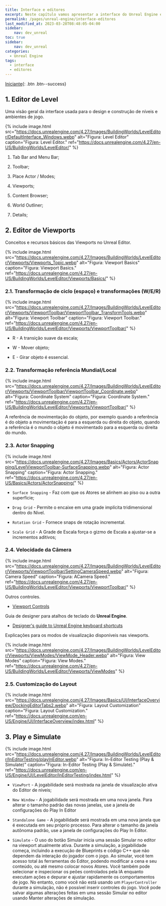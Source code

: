 ```yaml
---
title: Interface e editores
excerpt: Neste capítulo vamos apresentar a interface do Unreal Engine e seus editores de trabalho.
permalink: /pages/unreal-engine/interface-editores
last_modified_at: 2023-03-28T08:48:05-04:00
sidebar:
    nav: dev_unreal
toc: true  
sidebar:
    nav: dev_unreal
categories:
  - Unreal Engine
tags:
  - interface
  - editores
---
```


[Iniciante](/collection-archive/){: .btn .btn--success}

## 1. Editor de Level

Uma visão geral da interface usada para o design e construção de níveis e ambientes de jogo.

{% include image.html
    src="https://docs.unrealengine.com/4.27/Images/BuildingWorlds/LevelEditor/DefaultInterface_Windows.webp"
    alt="Figura: Level Editor"
    caption="Figura: Level Editor."
    ref="https://docs.unrealengine.com/4.27/en-US/BuildingWorlds/LevelEditor/"
%}

1. Tab Bar and Menu Bar;

2. Toolbar;

3. Place Actor / Modes;

4. Viewports;

5. Content Browser;

6. World Outliner;

7. Details;

## 2. Editor de Viewports

Conceitos e recursos básicos das Viewports no Unreal Editor.

{% include image.html
    src="https://docs.unrealengine.com/4.27/Images/BuildingWorlds/LevelEditor/Viewports/Viewports_Topic.webp"
    alt="Figura: Viewport Basics"
    caption="Figura: Viewport Basics."
    ref="https://docs.unrealengine.com/4.27/en-US/BuildingWorlds/LevelEditor/Viewports/Basics/"
%}

### 2.1. Transformação de ciclo (espaço) e transformações (W/E/R)

{% include image.html
    src="https://docs.unrealengine.com/4.27/Images/BuildingWorlds/LevelEditor/Viewports/ViewportToolbar/ViewportToolbar_TransformTools.webp"
    alt="Figura: Viewport Toolbar"
    caption="Figura: Viewport Toolbar."
    ref="https://docs.unrealengine.com/4.27/en-US/BuildingWorlds/LevelEditor/Viewports/ViewportToolbar/"
%}

- R - A transição suave da escala;

- W - Mover objeto;

- E - Girar objeto é essencial.

### 2.2. Transformação referência Mundial/Local

{% include image.html
    src="https://docs.unrealengine.com/4.27/Images/BuildingWorlds/LevelEditor/Viewports/ViewportToolbar/ViewportToolbar_Coordinate.webp"
    alt="Figura: Coordinate System"
    caption="Figura: Coordinate System."
    ref="https://docs.unrealengine.com/4.27/en-US/BuildingWorlds/LevelEditor/Viewports/ViewportToolbar/"
%}

A referência de movimentação do objeto, por exemplo quando a referência é do objeto a movimentação é para a esquerda ou direita do objeto, quando a referência é o mundo o objeto é movimentado para a esquerda ou direita do mundo.

### 2.3. Actor Snapping

{% include image.html
    src="https://docs.unrealengine.com/4.27/Images/Basics/Actors/ActorSnapping/LevelViewportToolbar-SurfaceSnapping.webp"
    alt="Figura: Actor Snapping"
    caption="Figura: Actor Snapping."
    ref="https://docs.unrealengine.com/4.27/en-US/Basics/Actors/ActorSnapping/"
%}

- `Surface Snapping` - Faz com que os Atores se alinhem ao piso ou a outra superfície;

- `Drag Grid` - Permite o encaixe em uma grade implícita tridimensional dentro do Nível.

- `Rotation Grid` - Fornece snaps de rotação incremental.

- `Scale Grid` - A Grade de Escala força o gizmo de Escala a ajustar-se a incrementos aditivos;

### 2.4. Velocidade da Câmera

{% include image.html
    src="https://docs.unrealengine.com/4.27/Images/BuildingWorlds/LevelEditor/Viewports/ViewportToolbar/SettingCameraSpeed.webp"
    alt="Figura: Camera Speed"
    caption="Figura: ACamera Speed."
    ref="https://docs.unrealengine.com/4.27/en-US/BuildingWorlds/LevelEditor/Viewports/ViewportToolbar/"
%}

Outros controles.

- [Viewport Controls](https://docs.unrealengine.com/en-US/Engine/UI/LevelEditor/Viewports/ViewportControls/index.html)

Guia de designer para atalhos de teclado do **Unreal Engine**.

- [Designer's guide to Unreal Engine keyboard shortcuts](https://www.unrealengine.com/en-US/tech-blog/designer-s-guide-to-unreal-engine-keyboard-shortcuts "Designer's guide to Unreal Engine keyboard shortcuts")

Explicações para os modos de visualização disponíveis nas viewports.

{% include image.html
    src="https://docs.unrealengine.com/4.27/Images/BuildingWorlds/LevelEditor/Viewports/ViewModes/ViewMode_Header.webp"
    alt="Figura: View Modes"
    caption="Figura: View Modes."
    ref="https://docs.unrealengine.com/4.27/en-US/BuildingWorlds/LevelEditor/Viewports/ViewModes"
%}

### 2.5. Customização do Layout

{% include image.html
    src="https://docs.unrealengine.com/4.27/Images/Basics/UI/InterfaceOverview/DockingEditorTabs2.webp"
    alt="Figura: Layout Customization"
    caption="Figura: Layout Customization."
    ref="https://docs.unrealengine.com/en-US/Engine/UI/InterfaceOverview/index.html"
%}

## 3. Play e Simulate

{% include image.html
    src="https://docs.unrealengine.com/4.27/Images/BuildingWorlds/LevelEditor/InEditorTesting/playInEditor.webp"
    alt="Figura: In-Editor Testing (Play & Simulate)"
    caption="Figura: In-Editor Testing (Play & Simulate)."
    ref="https://docs.unrealengine.com/en-US/Engine/UI/LevelEditor/InEditorTesting/index.html"
%}

- `ViewPort` -  A jogabilidade será mostrada na janela de visualização ativa do Editor de níveis;

- `New Window` - A jogabilidade será mostrada em uma nova janela. Para alterar o tamanho padrão das novas janelas, use a janela de configurações do Play In Editor

- `Standalone Game` - A jogabilidade será mostrada em uma nova janela que é executada em seu próprio processo. Para alterar o tamanho da janela autônoma padrão, use a janela de configurações do Play In Editor.

- `Simulate` - O uso do botão Simular inicia uma sessão Simular no editor na viewport atualmente ativa. Durante a simulação, a jogabilidade começa, incluindo a execução de Blueprints e código C++ que não dependem da interação do jogador com o jogo. Ao simular, você tem acesso total às ferramentas do Editor, podendo modificar a cena e seu conteúdo, ou até mesmo colocar novos Atores. Você também pode selecionar e inspecionar os peões controlados pela IA enquanto executam ações e depurar e ajustar rapidamente os comportamentos de jogo. No entanto, como você não está usando um `PlayerController` durante a simulação, não é possível inserir controles do jogo. Você pode salvar algumas alterações feitas em uma sessão Simular no editor usando Manter alterações de simulação.
